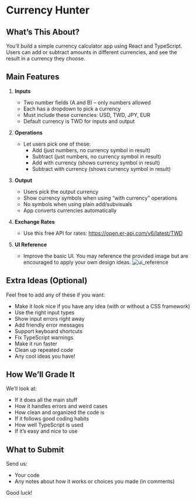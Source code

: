 # Currency Hunter

## What’s This About?

You’ll build a simple currency calculator app using React and TypeScript. Users can add or subtract amounts in different currencies, and see the result in a currency they choose.

## Main Features

1. **Inputs**
   - Two number fields (A and B) – only numbers allowed
   - Each has a dropdown to pick a currency
   - Must include these currencies: USD, TWD, JPY, EUR
   - Default currency is TWD for inputs and output

2. **Operations**
   - Let users pick one of these:
     - Add (just numbers, no currency symbol in result)
     - Subtract (just numbers, no currency symbol in result)
     - Add with currency (shows currency symbol in result)
     - Subtract with currency (shows currency symbol in result)

3. **Output**
   - Users pick the output currency
   - Show currency symbols when using “with currency” operations
   - No symbols when using plain add/subvisuals
   - App converts currencies automatically

4. **Exchange Rates**
   - Use this free API for rates: https://open.er-api.com/v6/latest/TWD

5. **UI Reference**
   - Improve the basic UI. You may reference the provided image but are encouraged to apply your own design ideas.
   ![ui_reference](https://i.imgur.com/AO0T2Av.png)

## Extra Ideas (Optional)

Feel free to add any of these if you want:

- Make it look nice if you have any idea (with or without a CSS framework)
- Use the right input types
- Show input errors right away
- Add friendly error messages
- Support keyboard shortcuts
- Fix TypeScript warnings
- Make it run faster
- Clean up repeated code
- Any cool ideas you have!

## How We’ll Grade It

We’ll look at:

- If it does all the main stuff
- How it handles errors and weird cases
- How clean and organized the code is
- If it follows good coding habits
- How well TypeScript is used
- If it’s easy and nice to use

## What to Submit

Send us:

- Your code
- Any notes about how it works or choices you made (in comments)

Good luck!